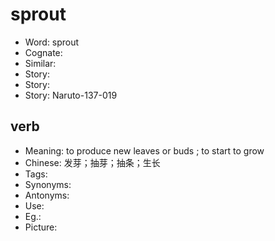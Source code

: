 # sprout

- Word: sprout
- Cognate: 
- Similar: 
- Story: 
- Story: 
- Story: Naruto-137-019

## verb

- Meaning: to produce new leaves or buds ; to start to grow
- Chinese: 发芽；抽芽；抽条；生长
- Tags: 
- Synonyms: 
- Antonyms: 
- Use: 
- Eg.: 
- Picture: 

